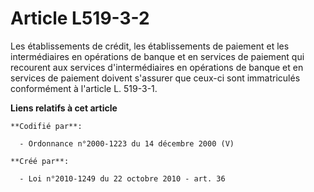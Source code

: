 # Article L519-3-2

Les établissements de crédit, les établissements de paiement et les intermédiaires en opérations de banque et en services de
paiement qui recourent aux services d'intermédiaires en opérations de banque et en services de paiement doivent s'assurer que
ceux-ci sont immatriculés conformément à l'article L. 519-3-1.

**Liens relatifs à cet article**

	**Codifié par**:

	  - Ordonnance n°2000-1223 du 14 décembre 2000 (V)

	**Créé par**:

	  - Loi n°2010-1249 du 22 octobre 2010 - art. 36
